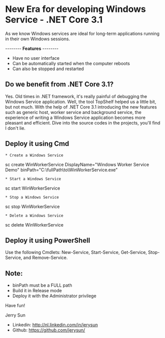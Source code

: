 # New Era for developing Windows Service - .NET Core 3.1

As we know Windows services are ideal for long-term applications running in their own Windows sessions.

-------- **Features** --------
- Have no user interface
- Can be automatically started when the computer reboots
- Can also be stopped and restarted

## Do we benefit from .NET Core 3.1?

Yes. Old times in .NET framework, it's really painful of debugging the Windows Service application. Well, the tool TopShelf helped us a little bit, but not much. With the help of .NET Core 3.1 introducing the new features such as generic host, worker service and background service, the experience of writing a Windows Service application becomes more pleasant and efficient. Dive into the source codes in the projects, you'll find I don't lie.

## Deploy it using Cmd
	* Create a Windows Service
  
sc create WinWorkerService DisplayName="Windows Worker Service Demo" binPath="C:\fullPath\to\WinWorkerService.exe"
 
	* Start a Windows Service
  
sc start WinWorkerService
 
	* Stop a Windows Service
  
sc stop WinWorkerService
 
	* Delete a Windows Service
  
sc delete WinWorkerService

## Deploy it using PowerShell
Use the following Cmdlets: New-Service, Start-Service, Get-Service, Stop-Service, and Remove-Service.


## Note:
- binPath must be a FULL path
- Build it in Release mode
- Deploy it with the Administrator privilege

Have fun!

Jerry Sun
* Linkedin: http://nl.linkedin.com/in/jerysun
* Github:   https://github.com/jerysun/